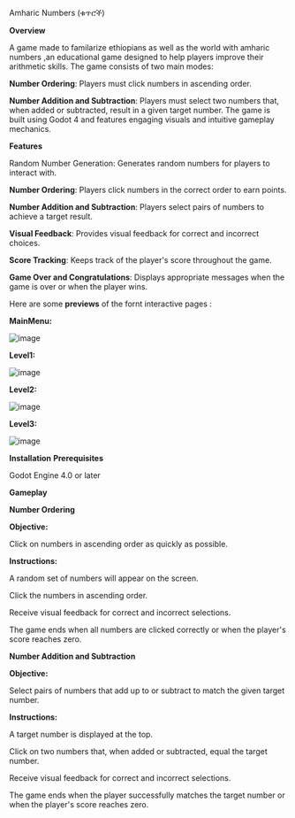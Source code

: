Amharic Numbers (ቁጥሮች)

**Overview**

A game made to familarize ethiopians as well as the world with amharic numbers ,an educational game designed to help players improve their arithmetic skills. The game consists of two main modes:

**Number Ordering**: Players must click numbers in ascending order.

**Number Addition and Subtraction**: Players must select two numbers that, when added or subtracted, result in a given target number.
The game is built using Godot 4 and features engaging visuals and intuitive gameplay mechanics.

**Features**

Random Number Generation: Generates random numbers for players to interact with.

**Number Ordering**: Players click numbers in the correct order to earn points.

**Number Addition and Subtraction**: Players select pairs of numbers to achieve a target result.

**Visual Feedback**: Provides visual feedback for correct and incorrect choices.

**Score Tracking**: Keeps track of the player's score throughout the game.

**Game Over and Congratulations**: Displays appropriate messages when the game is over or when the player wins.

Here are some **previews** of the fornt interactive pages :

**MainMenu:**

![image](https://github.com/haile1713/Game--dev---amharic-numbers/assets/95925523/74c25c2d-e94c-42b8-ab57-68f0c6969435)

**Level1:**

![image](https://github.com/haile1713/Game--dev---amharic-numbers/assets/95925523/0a53699b-8dd0-4c4a-a426-7332e0773871)

**Level2:**

![image](https://github.com/haile1713/Game--dev---amharic-numbers/assets/95925523/18ca4305-7ac1-4a6b-a112-b0e3bc2f7c64)

**Level3:**

![image](https://github.com/haile1713/Game--dev---amharic-numbers/assets/95925523/1452afd5-e420-49ee-8c92-c2d209720722)

**Installation**
**Prerequisites**

Godot Engine 4.0 or later

**Gameplay**

**Number Ordering**

**Objective:**

Click on numbers in ascending order as quickly as possible.

**Instructions:**

A random set of numbers will appear on the screen.

Click the numbers in ascending order.

Receive visual feedback for correct and incorrect selections.

The game ends when all numbers are clicked correctly or when the player's score reaches zero.

**Number Addition and Subtraction**

**Objective:**

Select pairs of numbers that add up to or subtract to match the given target number.

**Instructions:**

A target number is displayed at the top.

Click on two numbers that, when added or subtracted, equal the target number.

Receive visual feedback for correct and incorrect selections.

The game ends when the player successfully matches the target number or when the player's score reaches zero.

